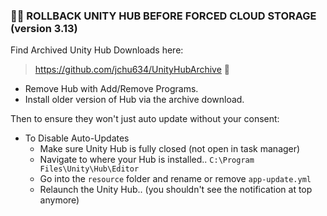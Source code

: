 ### ⛓️‍💥 ROLLBACK UNITY HUB BEFORE FORCED CLOUD STORAGE (version 3.13)

Find Archived Unity Hub Downloads here:
> https://github.com/jchu634/UnityHubArchive 💾

- Remove Hub with Add/Remove Programs.
- Install older version of Hub via the archive download.

Then to ensure they won't just auto update without your consent:

- To Disable Auto-Updates
  - Make sure Unity Hub is fully closed (not open in task manager)
  - Navigate to where your Hub is installed.. `C:\Program Files\Unity\Hub\Editor`
  - Go into the `resource` folder and rename or remove `app-update.yml`
  - Relaunch the Unity Hub.. (you shouldn't see the notification at top anymore)
